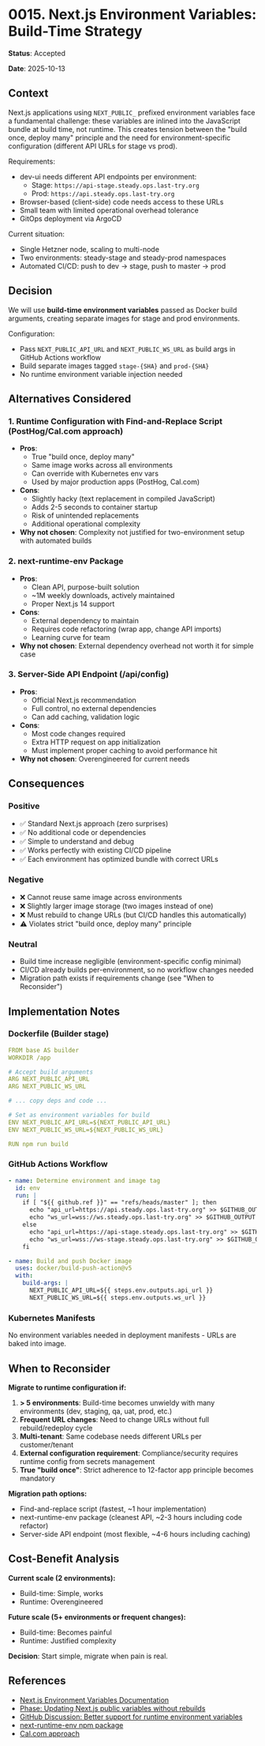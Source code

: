 # 0015. Next.js Environment Variables: Build-Time Strategy

**Status**: Accepted

**Date**: 2025-10-13

## Context

Next.js applications using `NEXT_PUBLIC_` prefixed environment variables face a fundamental challenge: these variables are inlined into the JavaScript bundle at build time, not runtime. This creates tension between the "build once, deploy many" principle and the need for environment-specific configuration (different API URLs for stage vs prod).

Requirements:
- dev-ui needs different API endpoints per environment:
  - Stage: `https://api-stage.steady.ops.last-try.org`
  - Prod: `https://api.steady.ops.last-try.org`
- Browser-based (client-side) code needs access to these URLs
- Small team with limited operational overhead tolerance
- GitOps deployment via ArgoCD

Current situation:
- Single Hetzner node, scaling to multi-node
- Two environments: steady-stage and steady-prod namespaces
- Automated CI/CD: push to dev → stage, push to master → prod

## Decision

We will use **build-time environment variables** passed as Docker build arguments, creating separate images for stage and prod environments.

Configuration:
- Pass `NEXT_PUBLIC_API_URL` and `NEXT_PUBLIC_WS_URL` as build args in GitHub Actions workflow
- Build separate images tagged `stage-{SHA}` and `prod-{SHA}`
- No runtime environment variable injection needed

## Alternatives Considered

### 1. Runtime Configuration with Find-and-Replace Script (PostHog/Cal.com approach)
- **Pros**:
  - True "build once, deploy many"
  - Same image works across all environments
  - Can override with Kubernetes env vars
  - Used by major production apps (PostHog, Cal.com)
- **Cons**:
  - Slightly hacky (text replacement in compiled JavaScript)
  - Adds 2-5 seconds to container startup
  - Risk of unintended replacements
  - Additional operational complexity
- **Why not chosen**: Complexity not justified for two-environment setup with automated builds

### 2. next-runtime-env Package
- **Pros**:
  - Clean API, purpose-built solution
  - ~1M weekly downloads, actively maintained
  - Proper Next.js 14 support
- **Cons**:
  - External dependency to maintain
  - Requires code refactoring (wrap app, change API imports)
  - Learning curve for team
- **Why not chosen**: External dependency overhead not worth it for simple case

### 3. Server-Side API Endpoint (/api/config)
- **Pros**:
  - Official Next.js recommendation
  - Full control, no external dependencies
  - Can add caching, validation logic
- **Cons**:
  - Most code changes required
  - Extra HTTP request on app initialization
  - Must implement proper caching to avoid performance hit
- **Why not chosen**: Overengineered for current needs

## Consequences

### Positive
- ✅ Standard Next.js approach (zero surprises)
- ✅ No additional code or dependencies
- ✅ Simple to understand and debug
- ✅ Works perfectly with existing CI/CD pipeline
- ✅ Each environment has optimized bundle with correct URLs

### Negative
- ❌ Cannot reuse same image across environments
- ❌ Slightly larger image storage (two images instead of one)
- ❌ Must rebuild to change URLs (but CI/CD handles this automatically)
- ⚠️ Violates strict "build once, deploy many" principle

### Neutral
- Build time increase negligible (environment-specific config minimal)
- CI/CD already builds per-environment, so no workflow changes needed
- Migration path exists if requirements change (see "When to Reconsider")

## Implementation Notes

### Dockerfile (Builder stage)
```yaml
FROM base AS builder
WORKDIR /app

# Accept build arguments
ARG NEXT_PUBLIC_API_URL
ARG NEXT_PUBLIC_WS_URL

# ... copy deps and code ...

# Set as environment variables for build
ENV NEXT_PUBLIC_API_URL=${NEXT_PUBLIC_API_URL}
ENV NEXT_PUBLIC_WS_URL=${NEXT_PUBLIC_WS_URL}

RUN npm run build
```

### GitHub Actions Workflow
```yaml
- name: Determine environment and image tag
  id: env
  run: |
    if [ "${{ github.ref }}" == "refs/heads/master" ]; then
      echo "api_url=https://api.steady.ops.last-try.org" >> $GITHUB_OUTPUT
      echo "ws_url=wss://ws.steady.ops.last-try.org" >> $GITHUB_OUTPUT
    else
      echo "api_url=https://api-stage.steady.ops.last-try.org" >> $GITHUB_OUTPUT
      echo "ws_url=wss://ws-stage.steady.ops.last-try.org" >> $GITHUB_OUTPUT
    fi

- name: Build and push Docker image
  uses: docker/build-push-action@v5
  with:
    build-args: |
      NEXT_PUBLIC_API_URL=${{ steps.env.outputs.api_url }}
      NEXT_PUBLIC_WS_URL=${{ steps.env.outputs.ws_url }}
```

### Kubernetes Manifests
No environment variables needed in deployment manifests - URLs are baked into image.

## When to Reconsider

**Migrate to runtime configuration if:**

1. **> 5 environments**: Build-time becomes unwieldy with many environments (dev, staging, qa, uat, prod, etc.)
2. **Frequent URL changes**: Need to change URLs without full rebuild/redeploy cycle
3. **Multi-tenant**: Same codebase needs different URLs per customer/tenant
4. **External configuration requirement**: Compliance/security requires runtime config from secrets management
5. **True "build once"**: Strict adherence to 12-factor app principle becomes mandatory

**Migration path options:**
- Find-and-replace script (fastest, ~1 hour implementation)
- next-runtime-env package (cleanest API, ~2-3 hours including code refactor)
- Server-side API endpoint (most flexible, ~4-6 hours including caching)

## Cost-Benefit Analysis

**Current scale (2 environments):**
- Build-time: Simple, works
- Runtime: Overengineered

**Future scale (5+ environments or frequent changes):**
- Build-time: Becomes painful
- Runtime: Justified complexity

**Decision**: Start simple, migrate when pain is real.

## References

- [Next.js Environment Variables Documentation](https://nextjs.org/docs/pages/guides/environment-variables)
- [Phase: Updating Next.js public variables without rebuilds](https://phase.dev/blog/nextjs-public-runtime-variables/)
- [GitHub Discussion: Better support for runtime environment variables](https://github.com/vercel/next.js/discussions/44628)
- [next-runtime-env npm package](https://www.npmjs.com/package/next-runtime-env)
- [Cal.com approach](https://github.com/vercel/next.js/discussions/17641)
